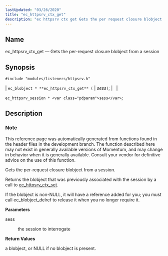 ```yaml
---
lastUpdated: "03/26/2020"
title: "ec_httpsrv_ctx_get"
description: "ec httpsrv ctx get Gets the per request closure blobject from a session ec blobject ec httpsrv ctx get sess ec httpsrv session sess This reference page was automatically generated from functions found in the header files in the development branch The function described here may not exist in generally..."
---
```


<a name="apis.ec_httpsrv_ctx_get"></a> 
## Name

ec_httpsrv_ctx_get — Gets the per-request closure blobject from a session

## Synopsis

`#include "modules/listeners/httpsrv.h"`

| `ec_blobject * **ec_httpsrv_ctx_get** (` | <var class="pdparam">sess</var>`)`; |   |

`ec_httpsrv_session * <var class="pdparam">sess</var>`;<a name="idp52662192"></a> 
## Description

### Note

This reference page was automatically generated from functions found in the header files in the development branch. The function described here may not exist in generally available versions of Momentum, and may change in behavior when it is generally available. Consult your vendor for definitive advice on the use of this function.

Gets the per-request closure blobject from a session.

Returns the blobject that was previously associated with the session by a call to [ec_httpsrv_ctx_set](/momentum/3/3-api/apis-ec-httpsrv-ctx-set).

If the blobject is non-NULL, it will have a reference added for you; you must call ec_blobject_delref to release it when you no longer require it.

**<a name="idp52666768"></a> Parameters**

<dl class="variablelist">

<dt>sess</dt>

<dd>

the session to interrogate

</dd>

</dl>

**<a name="idp52669504"></a> Return Values**

a blobject, or NULL if no blobject is present.